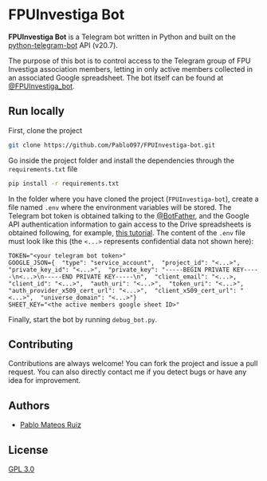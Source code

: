# FPUInvestiga Bot

**FPUInvestiga Bot** is a Telegram bot written in Python and built on the [python-telegram-bot](https://github.com/python-telegram-bot/python-telegram-bot) API (v20.7).

The purpose of this bot is to control access to the Telegram group of FPU Investiga association members, letting in only active members collected in an associated Google spreadsheet. The bot itself can be found at [@FPUInvestiga_bot](https://t.me/fpuinvestiga_bot).
## Run locally

First, clone the project

```bash
git clone https://github.com/Pablo097/FPUInvestiga-bot.git
```

Go inside the project folder and install the dependencies through the `requirements.txt` file
```bash
pip install -r requirements.txt
```
In the folder where you have cloned the project (`FPUInvestiga-bot`), create a file named `.env` where the environment variables will be stored. The Telegram bot token is obtained talking to the [@BotFather](https://t.me/BotFather), and the Google API authentication information to gain access to the Drive spreadsheets is obtained following, for example, [this tutorial](https://www.datacamp.com/tutorial/how-to-analyze-data-in-google-sheets-with-python-a-step-by-step-guide). The content of the `.env` file must look like this (the `<...>` represents confidential data not shown here):
```
TOKEN="<your telegram bot token>"
GOOGLE_JSON={  "type": "service_account",  "project_id": "<...>",  "private_key_id": "<...>",  "private_key": "-----BEGIN PRIVATE KEY-----\n<...>\n-----END PRIVATE KEY-----\n",  "client_email": "<...>,  "client_id": "<...>",  "auth_uri": "<...>",  "token_uri": "<...>",  "auth_provider_x509_cert_url": "<...>",  "client_x509_cert_url": "<...>",  "universe_domain": "<...>"}
SHEET_KEY="<the active members google sheet ID>"
```
Finally, start the bot by running `debug_bot.py`.

## Contributing

Contributions are always welcome! You can fork the project and issue a pull request.
You can also directly contact me if you detect bugs or have any idea for improvement.


## Authors

- [Pablo Mateos Ruiz](https://github.com/Pablo097)


## License

[GPL 3.0](https://choosealicense.com/licenses/gpl-3.0/)
